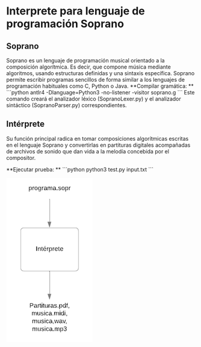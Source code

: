 # Interprete para lenguaje de programación Soprano

## Soprano
Soprano es un lenguaje de programación musical orientado a la composición algorítmica. Es decir, que compone música mediante algoritmos, usando estructuras definidas y una sintaxis específica.
Soprano permite escribir programas sencillos de forma similar a los lenguajes de programación habituales como C, Python o Java. 
**Compilar gramática: **
\```python
antlr4 -Dlanguage=Python3 -no-listener -visitor soprano.g
\```
Este comando creará el analizador léxico (SopranoLexer.py) y el analizador sintáctico (SopranoParser.py) correspondientes.

## Intérprete
Su función principal radica en tomar composiciones algorítmicas escritas en el lenguaje Soprano y convertirlas en partituras digitales acompañadas de archivos de sonido que dan vida a la melodía concebida por el compositor. 

**Ejecutar prueba: **
\```python
python3 test.py input.txt
\```

![Diagrama del intérprete](image.png)